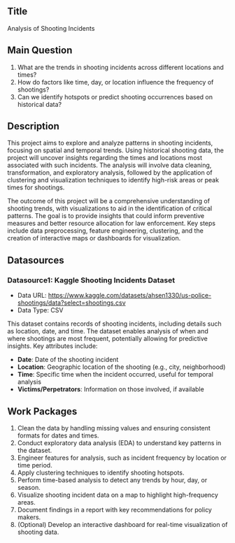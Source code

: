 ## Title

<!-- Give your project a short title. -->
Analysis of Shooting Incidents

## Main Question

<!-- Think about one main question you want to answer based on the data. -->
1. What are the trends in shooting incidents across different locations and times?
2. How do factors like time, day, or location influence the frequency of shootings?
3. Can we identify hotspots or predict shooting occurrences based on historical data?


## Description

<!-- Describe your data science project in max. 200 words. Consider writing about why and how you attempt it. -->
This project aims to explore and analyze patterns in shooting incidents, focusing on spatial and temporal trends.
Using historical shooting data, the project will uncover insights regarding the times and locations most associated
with such incidents. The analysis will involve data cleaning, transformation, and exploratory analysis, followed
by the application of clustering and visualization techniques to identify high-risk areas or peak times for shootings.

The outcome of this project will be a comprehensive understanding of shooting trends, with visualizations to aid in
the identification of critical patterns. The goal is to provide insights that could inform preventive measures and
better resource allocation for law enforcement. Key steps include data preprocessing, feature engineering, clustering,
and the creation of interactive maps or dashboards for visualization.


## Datasources

<!-- Describe each datasource you plan to use in a section. Use the prefix "DatasourceX" where X is the id of the datasource. -->

### Datasource1: Kaggle Shooting Incidents Dataset
* Data URL: https://www.kaggle.com/datasets/ahsen1330/us-police-shootings/data?select=shootings.csv
* Data Type: CSV

This dataset contains records of shooting incidents, including details such as location, date, and time. The dataset
enables analysis of when and where shootings are most frequent, potentially allowing for predictive insights. Key
attributes include:

- **Date**: Date of the shooting incident
- **Location**: Geographic location of the shooting (e.g., city, neighborhood)
- **Time**: Specific time when the incident occurred, useful for temporal analysis
- **Victims/Perpetrators**: Information on those involved, if available


## Work Packages

<!-- List of work packages ordered sequentially, each pointing to an issue with more details. -->

1. Clean the data by handling missing values and ensuring consistent formats for dates and times.
2. Conduct exploratory data analysis (EDA) to understand key patterns in the dataset.
3. Engineer features for analysis, such as incident frequency by location or time period.
4. Apply clustering techniques to identify shooting hotspots.
5. Perform time-based analysis to detect any trends by hour, day, or season.
6. Visualize shooting incident data on a map to highlight high-frequency areas.
7. Document findings in a report with key recommendations for policy makers.
8. (Optional) Develop an interactive dashboard for real-time visualization of shooting data.

